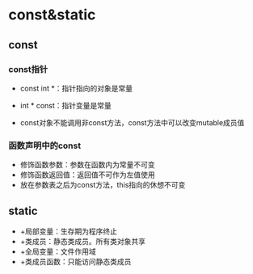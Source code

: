 # const&static

## const

### const指针

- const int *：指针指向的对象是常量
- int * const：指针变量是常量

- const对象不能调用非const方法，const方法中可以改变mutable成员值

### 函数声明中的const

- 修饰函数参数：参数在函数内为常量不可变
- 修饰函数返回值：返回值不可作为左值使用
- 放在参数表之后为const方法，this指向的休想不可变

## static

- +局部变量：生存期为程序终止
- +类成员：静态类成员。所有类对象共享
- +全局变量：文件作用域
- +类成员函数：只能访问静态类成员